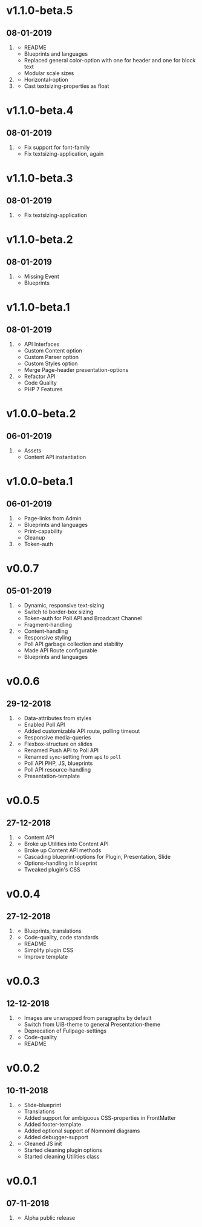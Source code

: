 # v1.1.0-beta.5
## 08-01-2019

1. [](#improved)
    * README
    * Blueprints and languages
    * Replaced general color-option with one for header and one for block text
    * Modular scale sizes
2. [](#new)
    * Horizontal-option
3. [](#bugfix)
    * Cast textsizing-properties as float

# v1.1.0-beta.4
## 08-01-2019

1. [](#bugfix)
    * Fix support for font-family
    * Fix textsizing-application, again

# v1.1.0-beta.3
## 08-01-2019

1. [](#bugfix)
    * Fix textsizing-application

# v1.1.0-beta.2
## 08-01-2019

1. [](#bugfix)
    * Missing Event
    * Blueprints

# v1.1.0-beta.1
## 08-01-2019

1. [](#new)
    * API Interfaces
    * Custom Content option
    * Custom Parser option
    * Custom Styles option
    * Merge Page-header presentation-options
2. [](#improved)
    * Refactor API
    * Code Quality
    * PHP 7 Features

# v1.0.0-beta.2
## 06-01-2019

1. [](#bugfix)
    * Assets
    * Content API instantiation

# v1.0.0-beta.1
## 06-01-2019

1. [](#new)
    * Page-links from Admin
2. [](#improved)
    * Blueprints and languages
    * Print-capability
    * Cleanup
3. [](#bugfix)
    * Token-auth

# v0.0.7
## 05-01-2019

1. [](#new)
    * Dynamic, responsive text-sizing
    * Switch to border-box sizing
    * Token-auth for Poll API and Broadcast Channel
    * Fragment-handling
2. [](#improved)
    * Content-handling
    * Responsive styling
    * Poll API garbage collection and stability
    * Made API Route configurable
    * Blueprints and languages

# v0.0.6
## 29-12-2018

1. [](#new)
    * Data-attributes from styles
    * Enabled Poll API
    * Added customizable API route, polling timeout
    * Responsive media-queries
2. [](#improved)
    * Flexbox-structure on slides
    * Renamed Push API to Poll API
    * Renamed `sync`-setting from `api` to `poll`
    * Poll API PHP, JS, blueprints
    * Poll API resource-handling
    * Presentation-template

# v0.0.5
## 27-12-2018

1. [](#new)
    * Content API
2. [](#improved)
    * Broke up Utilities into Content API
    * Broke up Content API methods
    * Cascading blueprint-options for Plugin, Presentation, Slide
    * Options-handling in blueprint
    * Tweaked plugin's CSS

# v0.0.4
## 27-12-2018

1. [](#new)
    * Blueprints, translations
2. [](#improved)
    * Code-quality, code standards
    * README
    * Simplify plugin CSS
    * Improve template

# v0.0.3
## 12-12-2018

1. [](#new)
    * Images are unwrapped from paragraphs by default
    * Switch from UiB-theme to general Presentation-theme
    * Deprecation of Fullpage-settings
2. [](#improved)
    * Code-quality
    * README

# v0.0.2
## 10-11-2018

1. [](#new)
    * Slide-blueprint
    * Translations
    * Added support for ambiguous CSS-properties in FrontMatter
    * Added footer-template
    * Added optional support of Nomnoml diagrams
    * Added debugger-support
2. [](#improved)
    * Cleaned JS init
    * Started cleaning plugin options
    * Started cleaning Utilities class

# v0.0.1
## 07-11-2018

1. [](#new)
    * Alpha public release
